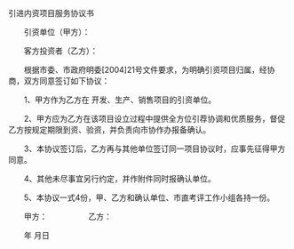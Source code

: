 



引进内资项目服务协议书



 

　　引资单位（甲方）：

　　客方投资者（乙方）：　　

　　根据市委、市政府明委[2004]21号文件要求，为明确引资项目归属，经协商，双方同意签订如下协议：

　　1、甲方作为乙方在 开发、生产、销售项目的引资单位。

　　2、甲方应为乙方在该项目设立过程中提供全方位引荐协调和优质服务，督促乙方按规定期限到资、验资，并负责向市协作办报备确认。

　　3、本协议签订后，乙方再与其他单位签订同一项目协议时，应事先征得甲方同意。

　　4、其他未尽事宜另行约定，并作附件同时报确认单位。

　　5、本协议一式4份，甲、乙方和确认单位、市直考评工作小组各持一份。　　

　　甲方：　　　　　 乙方：　　

　　年 月日

　　